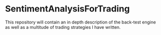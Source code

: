# SentimentAnalysisForTrading
This repository will contain an in depth description of the back-test engine as well as a multitude of trading strategies I have written.
